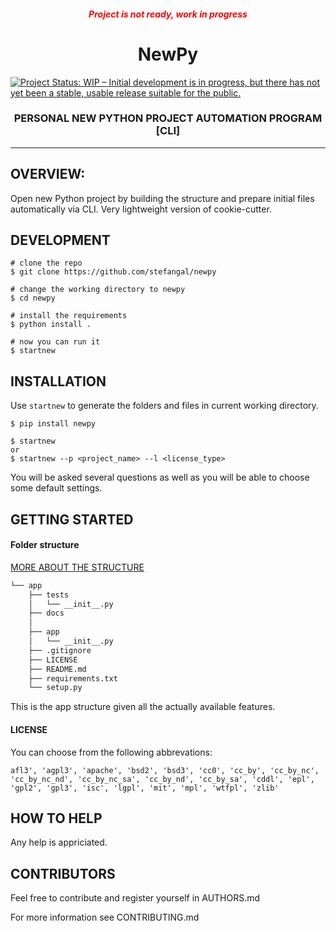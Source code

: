 <h5 style=color:red align="center">Project is not ready, work in progress</h5>
<h1 align="center"> NewPy </h1>

[![Project Status: WIP – Initial development is in progress, but there has not yet been a stable, usable release suitable for the public.](https://www.repostatus.org/badges/latest/wip.svg)](https://www.repostatus.org/#wip)

<h3 align="center"> 
PERSONAL NEW PYTHON PROJECT AUTOMATION PROGRAM [CLI]
</h3>

<hr>

## OVERVIEW: ##
Open new Python project by building the structure and prepare initial files automatically via CLI. Very lightweight version of cookie-cutter. 
## DEVELOPMENT ##

```
# clone the repo
$ git clone https://github.com/stefangal/newpy

# change the working directory to newpy
$ cd newpy

# install the requirements
$ python install .

# now you can run it
$ startnew
```


## INSTALLATION ##

Use ```startnew```  to generate the folders and files in current working directory.

```code
$ pip install newpy

$ startnew
or
$ startnew --p <project_name> --l <license_type>
```
You will be asked several questions as well as you will be able to choose some default settings.

## GETTING STARTED ##


#### Folder structure
[MORE ABOUT THE STRUCTURE](https://docs.python-guide.org/writing/structure/)

```bash
└── app
    ├── tests
    │   └── __init__.py
    ├── docs
    │    
    ├── app
    │   └── __init__.py
    ├── .gitignore
    ├── LICENSE
    ├── README.md
    ├── requirements.txt
    └── setup.py
```
This is the app structure given all the actually available features.
   
#### LICENSE

You can choose from the following abbrevations:
```table
afl3', 'agpl3', 'apache', 'bsd2', 'bsd3', 'cc0', 'cc_by', 'cc_by_nc',
'cc_by_nc_nd', 'cc_by_nc_sa', 'cc_by_nd', 'cc_by_sa', 'cddl', 'epl', 
'gpl2', 'gpl3', 'isc', 'lgpl', 'mit', 'mpl', 'wtfpl', 'zlib'
```

## HOW TO HELP ##

Any help is appriciated.

## CONTRIBUTORS ##

Feel free to contribute and register yourself in AUTHORS.md

For more information see CONTRIBUTING.md

